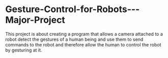 # Gesture-Control-for-Robots---Major-Project

This project is about creating a program that allows a camera attached to a robot detect the gestures of a human being
and use them to send commands to the robot and therefore allow the human to control the robot by gesturing at it.
